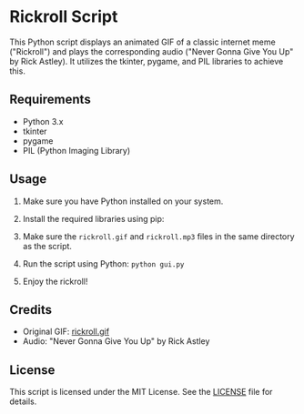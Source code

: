 # Rickroll Script

This Python script displays an animated GIF of a classic internet meme ("Rickroll") and plays the corresponding audio ("Never Gonna Give You Up" by Rick Astley). It utilizes the tkinter, pygame, and PIL libraries to achieve this.

## Requirements

- Python 3.x
- tkinter
- pygame
- PIL (Python Imaging Library)

## Usage

1. Make sure you have Python installed on your system.
2. Install the required libraries using pip:


3. Make sure the `rickroll.gif` and `rickroll.mp3` files in the same directory as the script.
4. Run the script using Python: `python gui.py`

5. Enjoy the rickroll!

## Credits

- Original GIF: [rickroll.gif](https://giphy.com/gifs/mrw-happened-weekly-dose-13XWd52x7hLQdK)
- Audio: "Never Gonna Give You Up" by Rick Astley

## License

This script is licensed under the MIT License. See the [LICENSE](LICENSE) file for details.
